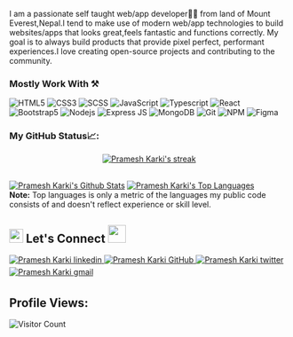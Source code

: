 I am a passionate self taught web/app developer👨‍💻 from land of Mount Everest,Nepal.I tend to make use of modern web/app technologies to build websites/apps that looks great,feels fantastic and functions correctly. My goal is to always build products that provide pixel perfect, performant experiences.I love creating open-source projects and contributing to the community.

### Mostly Work With ⚒

![HTML5](https://img.shields.io/badge/HTML5-E34F26?style=for-the-badge&logo=html5&logoColor=white)
![CSS3](https://img.shields.io/badge/CSS3-1572B6?style=for-the-badge&logo=css3&logoColor=white)
![SCSS](https://img.shields.io/badge/SCSS-C96196?style=for-the-badge&logo=sass&logoColor=white)
![JavaScript](https://img.shields.io/badge/JavaScript-F7DF1E?style=for-the-badge&logo=javascript&logoColor=black)
![Typescript](https://img.shields.io/badge/Typescript-3178c6?style=for-the-badge&logo=typescript&logoColor=white)
![React](https://img.shields.io/badge/React-20232A?style=for-the-badge&logo=react&logoColor=61DAFB)
![Bootstrap5](https://img.shields.io/badge/Bootstrap-563D7C?style=for-the-badge&logo=bootstrap&logoColor=white)
![Nodejs](https://img.shields.io/badge/Node.js-339933?style=for-the-badge&logo=nodedotjs&logoColor=white)
![Express JS](https://img.shields.io/badge/Express%20JS-ffffff?style=for-the-badge&logo=express&logoColor=black)
![MongoDB](https://img.shields.io/badge/MongoDB-4EA94B?style=for-the-badge&logo=mongodb&logoColor=white)
![Git](https://img.shields.io/badge/Git-EF4E32?style=for-the-badge&logo=git&logoColor=white)
![NPM](https://img.shields.io/badge/npm-CB3837?style=for-the-badge&logo=npm&logoColor=white)
![Figma](https://img.shields.io/badge/Figma-F24E1E?style=for-the-badge&logo=figma&logoColor=white)

### My GitHub Status📈:

<section>
<p align="center">
    <a href="https://github.com/PrameshKarki/github-readme-streak-stats">
        <img alt="Pramesh Karki's streak" src="https://github-readme-streak-stats.herokuapp.com/?user=PrameshKarki&theme=black-ice&hide_border=true&stroke=0000&background=060A0CD0"/>
    </a>
</p>
<br/>
    <a href="https://github.com/PrameshKarki/github-readme-stats"><img alt="Pramesh Karki's Github Stats" src="https://github-readme-stats.vercel.app/api?username=PrameshKarki&show_icons=true&count_private=true&theme=react&hide_border=true&bg_color=0D1117" /></a>
    <a href="https://github.com/PrameshKarki/github-readme-stats"><img alt="Pramesh Karki's Top Languages" src="https://github-readme-stats.vercel.app/api/top-langs/?username=PrameshKarki&langs_count=8&count_private=true&layout=compact&theme=react&hide_border=true&bg_color=0D1117" /></a>
  <br/>
  <b>Note:</b> Top languages is only a metric of the languages my public code consists of and doesn't reflect experience or skill level.
  </section>

## <img src="https://media.giphy.com/media/5WJ6SOKeNKrSzblU4R/giphy.gif" width="25"> Let's Connect <img src="https://raw.githubusercontent.com/ShahriarShafin/ShahriarShafin/main/Assets/handshake.gif" height="32px">

<div>
 <a href="https://www.linkedin.com/in/pramesh-karki-7462a21b4" target="_blank">
<img src=https://img.shields.io/badge/linkedin-%231E77B5.svg?&style=for-the-badge&logo=linkedin&logoColor=white alt="Pramesh Karki linkedin" style="margin-bottom: 5px;" />
</a>
  
 <a href="https://github.com/PrameshKarki" target="_blank">
<img src=https://img.shields.io/badge/GitHub-100000?style=for-the-badge&logo=github&logoColor=white alt="Pramesh Karki GitHub" style="margin-bottom: 5px;" />
</a>
  
 <a href="https://twitter.com/PrameshKarki07" target="_blank">
<img src=https://img.shields.io/badge/twitter-%2300acee.svg?&style=for-the-badge&logo=twitter&logoColor=white alt="Pramesh Karki twitter" style="margin-bottom: 5px;" />
</a>

<a href="mailto:prameshkarki0407@gmail.com" target="_blank">
<img src=https://img.shields.io/badge/Gmail-D14836?style=for-the-badge&logo=gmail&logoColor=white alt="Pramesh Karki gmail" style="margin-bottom: 5px;" />
</a>
  </div>

## Profile Views:

![Visitor Count](https://profile-counter.glitch.me/PrameshKarki/count.svg)
